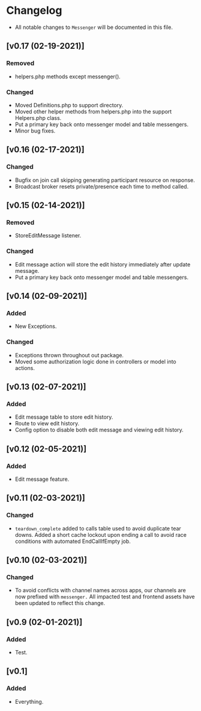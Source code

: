 # Changelog
- All notable changes to `Messenger` will be documented in this file.

## [v0.17 (02-19-2021)]

### Removed
- helpers.php methods except messenger().

### Changed
- Moved Definitions.php to support directory.
- Moved other helper methods from helpers.php into the support Helpers.php class.
- Put a primary key back onto messenger model and table messengers.
- Minor bug fixes.

## [v0.16 (02-17-2021)]

### Changed
- Bugfix on join call skipping generating participant resource on response.
- Broadcast broker resets private/presence each time to method called.

## [v0.15 (02-14-2021)]

### Removed
- StoreEditMessage listener.

### Changed
- Edit message action will store the edit history immediately after update message.
- Put a primary key back onto messenger model and table messengers.

## [v0.14 (02-09-2021)]

### Added
- New Exceptions.

### Changed
- Exceptions thrown throughout out package.
- Moved some authorization logic done in controllers or model into actions.

## [v0.13 (02-07-2021)]

### Added
- Edit message table to store edit history.
- Route to view edit history.
- Config option to disable both edit message and viewing edit history.

## [v0.12 (02-05-2021)]

### Added
- Edit message feature.

## [v0.11 (02-03-2021)]

### Changed
- `teardown_complete` added to calls table used to avoid duplicate tear downs. Added a short cache lockout upon ending a call to avoid race conditions with automated EndCallIfEmpty job.

## [v0.10 (02-03-2021)]

### Changed
- To avoid conflicts with channel names across apps, our channels are now prefixed with `messenger.` All impacted test and frontend assets have been updated to reflect this change.

## [v0.9 (02-01-2021)]

### Added
- Test.

## [v0.1]

### Added
- Everything.
